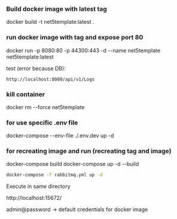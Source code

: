 ### Build docker image with latest tag
docker build -t net5template:latest .

### run docker image with tag and expose port 80
docker run -p 8080:80 -p 44300:443 -d --name net5template net5template:latest

test (error because DB):

```
http://localhost:8080/api/v1/Logs
```

### kill container
docker rm --force net5template


### for use specific .env file
docker-compose --env-file ./.env.dev up -d

### for recreating image and run (recreating tag and image)
docker-compose build
docker-compose up -d --build



```BASH
docker-compose -f rabbitmq.yml up -d
```

Execute in same directory

http://localhost:15672/

admin@password -> default credentials for docker image